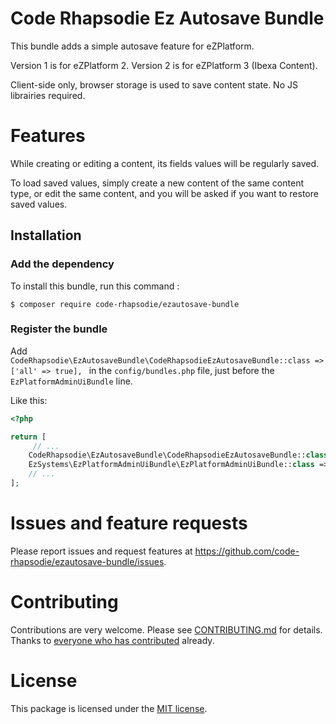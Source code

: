 # Code Rhapsodie Ez Autosave Bundle

This bundle adds a simple autosave feature for eZPlatform.

Version 1 is for eZPlatform 2. Version 2 is for eZPlatform 3 (Ibexa Content).

Client-side only, browser storage is used to save content state. No JS librairies required.

# Features

While creating or editing a content, its fields values will be regularly saved.

To load saved values, simply create a new content of the same content type, or edit the same content, and you will be asked if you want to restore saved values.

## Installation

### Add the dependency

To install this bundle, run this command :

```shell script
$ composer require code-rhapsodie/ezautosave-bundle
```

### Register the bundle

Add `CodeRhapsodie\EzAutosaveBundle\CodeRhapsodieEzAutosaveBundle::class => ['all' => true],
` in the `config/bundles.php` file, just before the `EzPlatformAdminUiBundle` line.

Like this:

```php
<?php

return [
     // ...
    CodeRhapsodie\EzAutosaveBundle\CodeRhapsodieEzAutosaveBundle::class => ['all' => true],
    EzSystems\EzPlatformAdminUiBundle\EzPlatformAdminUiBundle::class => ['all' => true],
    // ...
];
```


# Issues and feature requests

Please report issues and request features at https://github.com/code-rhapsodie/ezautosave-bundle/issues.

# Contributing

Contributions are very welcome. Please see [CONTRIBUTING.md](CONTRIBUTING.md) for
details. Thanks to [everyone who has contributed](https://github.com/code-rhapsodie/ezautosave-bundle/graphs/contributors)
already.

# License

This package is licensed under the [MIT license](LICENSE).
